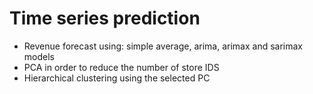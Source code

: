 # Time series prediction

- Revenue forecast using: simple average, arima, arimax and sarimax models
- PCA in order to reduce the number of store IDS
- Hierarchical clustering using the selected PC
